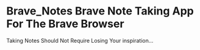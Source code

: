 # Brave_Notes Brave Note Taking App For The Brave Browser 

Taking Notes Should Not Require Losing Your inspiration...


